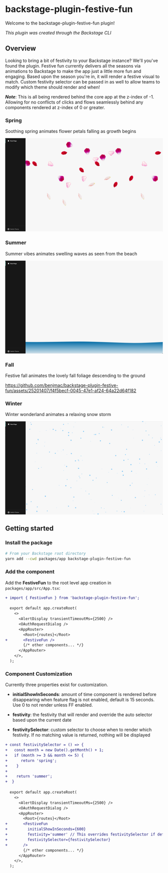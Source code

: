 # backstage-plugin-festive-fun

Welcome to the backstage-plugin-festive-fun plugin!

_This plugin was created through the Backstage CLI_

## Overview

Looking to bring a bit of festivity to your Backstage instance? We'll you've found the plugin. Festive fun currently delivers all the seasons via animations to Backstage to make the app just a little more fun and engaging. Based upon the season you're in, it will render a festive visual to match. Custom festivity selector can be passed in as well to allow teams to modify which theme should render and when!

**_Note_**: This is all being rendered behind the core app at the z-index of -1. Allowing for no conflicts of clicks and flows seamlessly behind any components rendered at z-index of 0 or greater.

### Spring

Soothing spring animates flower petals falling as growth begins

![Spring](./docs/spring.png)

### Summer

Summer vibes animates swelling waves as seen from the beach

![Summer](./docs/summer.png)

### Fall

Festive fall animates the lovely fall foliage descending to the ground

https://github.com/benjmac/backstage-plugin-festive-fun/assets/25201407/f4f5becf-0045-47e1-af24-64a22d64f182

### Winter

Winter wonderland animates a relaxing snow storm

![Winter](./docs/winter.png)

## Getting started

### Install the package

```bash
# From your Backstage root directory
yarn add --cwd packages/app backstage-plugin-festive-fun
```

### Add the component

Add the **FestiveFun** to the root level app creation in `packages/app/src/App.tsx`:

```diff
+ import { FestiveFun } from 'backstage-plugin-festive-fun';

  export default app.createRoot(
    <>
      <AlertDisplay transientTimeoutMs={2500} />
      <OAuthRequestDialog />
      <AppRouter>
        <Root>{routes}</Root>
+       <FestiveFun />
        {/* other components... */}
      </AppRouter>
    </>,
  );
```

### Component Customization

Currently three properties exist for customization.

- **initialShowInSeconds**: amount of time component is rendered before disappearing when feature flag is not enabled, default is 15 seconds. Use 0 to not render unless FF enabled.

- **festivity**: the festivity that will render and override the auto selector based upon the current date

- **festivitySelector**: custom selector to choose when to render which festivity. If no matching value is returned, nothing will be displayed

```diff
+ const festivitySelector = () => {
+   const month = new Date().getMonth() + 1;
+   if (month >= 3 && month <= 5) {
+      return 'spring';
+    }
+
+    return 'summer';
+  }

  export default app.createRoot(
    <>
      <AlertDisplay transientTimeoutMs={2500} />
      <OAuthRequestDialog />
      <AppRouter>
        <Root>{routes}</Root>
+       <FestiveFun
+         initialShowInSeconds={600}
+         festivity='summer' // This overrides festivitySelector if defined
+         festivitySelector={festivitySelector}
+       />
        {/* other components... */}
      </AppRouter>
    </>,
  );
```
